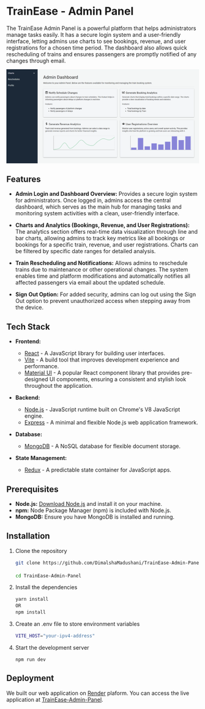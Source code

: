 
# TrainEase - Admin Panel

The TrainEase Admin Panel is a powerful platform that helps administrators manage tasks easily. It has a secure login system and a user-friendly interface, letting admins use charts to see bookings, revenue, and user registrations for a chosen time period. The dashboard also allows quick rescheduling of trains and ensures passengers are promptly notified of any changes through email.


<div style="display: flex; flex-wrap: wrap; justify-content: space-around;">
    <img src="./src/assets/image.png" alt="Home Screen"/>
</div>

## Features

- **Admin Login and Dashboard Overview:** Provides a secure login system for administrators. Once logged in, admins access the central dashboard, which serves as the main hub for managing tasks and monitoring system activities with a clean, user-friendly interface.
  

- **Charts and Analytics (Bookings, Revenue, and User Registrations):** The analytics section offers real-time data visualization through line and bar charts, allowing admins to track key metrics like all bookings or bookings for a specific train, revenue, and user registrations. Charts can be filtered by specific date ranges for detailed analysis.

- **Train Rescheduling and Notifications:** Allows admins to reschedule trains due to maintenance or other operational changes. The system enables time and platform modifications and automatically notifies all affected passengers via email about the updated schedule.

- **Sign Out Option:** For added security, admins can log out using the Sign Out option to prevent unauthorized access when stepping away from the device.

## Tech Stack

- **Frontend:** 
  - [React](https://reactjs.org/) - A JavaScript library for building user interfaces.
  - [Vite](https://vitejs.dev/) - A build tool that improves development experience and performance.
  - [Material UI](https://mui.com/) - A popular React component library that provides pre-designed UI components, ensuring a consistent and stylish look throughout the application.

- **Backend:** 
  - [Node.js](https://nodejs.org/) - JavaScript runtime built on Chrome's V8 JavaScript engine.
  - [Express](https://expressjs.com/) - A minimal and flexible Node.js web application framework.

- **Database:** 
  - [MongoDB](https://www.mongodb.com/) - A NoSQL database for flexible document storage.

- **State Management:** 
  - [Redux](https://redux.js.org/) - A predictable state container for JavaScript apps.


## Prerequisites

- **Node.js:** [Download Node.js](https://nodejs.org/) and install it on your machine.
- **npm:** Node Package Manager (npm) is included with Node.js.
- **MongoDB:** Ensure you have MongoDB is installed and running.

## Installation
1. Clone the repository

    ```bash
   git clone https://github.com/DimalshaMadushani/TrainEase-Admin-Panel.git

   cd TrainEase-Admin-Panel
2. Install the dependencies

    ```bash
    yarn install
    OR
   npm install
3. Create an .env file to store environment variables

    ```bash
   VITE_HOST="your-ipv4-address"

4. Start the development server

    ```
    npm run dev
    ```


## Deployment

We built our web application on [Render](https://render.com/) plaform. You can access the live application at [TrainEase-Admin-Panel](https://trainease-admin-panel.onrender.com).